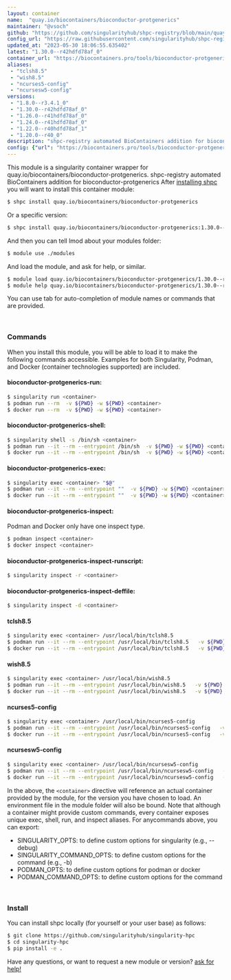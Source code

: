 ```yaml
---
layout: container
name:  "quay.io/biocontainers/bioconductor-protgenerics"
maintainer: "@vsoch"
github: "https://github.com/singularityhub/shpc-registry/blob/main/quay.io/biocontainers/bioconductor-protgenerics/container.yaml"
config_url: "https://raw.githubusercontent.com/singularityhub/shpc-registry/main/quay.io/biocontainers/bioconductor-protgenerics/container.yaml"
updated_at: "2023-05-30 18:06:55.635402"
latest: "1.30.0--r42hdfd78af_0"
container_url: "https://biocontainers.pro/tools/bioconductor-protgenerics"
aliases:
 - "tclsh8.5"
 - "wish8.5"
 - "ncurses5-config"
 - "ncursesw5-config"
versions:
 - "1.8.0--r3.4.1_0"
 - "1.30.0--r42hdfd78af_0"
 - "1.26.0--r41hdfd78af_0"
 - "1.24.0--r41hdfd78af_0"
 - "1.22.0--r40hdfd78af_1"
 - "1.20.0--r40_0"
description: "shpc-registry automated BioContainers addition for bioconductor-protgenerics"
config: {"url": "https://biocontainers.pro/tools/bioconductor-protgenerics", "maintainer": "@vsoch", "description": "shpc-registry automated BioContainers addition for bioconductor-protgenerics", "latest": {"1.30.0--r42hdfd78af_0": "sha256:f282c900756f5bd0a246dc8a25ee86970b46356e93c30450c7cbac724e4eb6ce"}, "tags": {"1.8.0--r3.4.1_0": "sha256:28f0dd18fdb0526851afb31b5e4db6ff686c921bd4ebf3c172e892c7010de8e4", "1.30.0--r42hdfd78af_0": "sha256:f282c900756f5bd0a246dc8a25ee86970b46356e93c30450c7cbac724e4eb6ce", "1.26.0--r41hdfd78af_0": "sha256:7eb96d7afba23d123e5b8896b7d0362858940c3956285b34fe60297ff11c307a", "1.24.0--r41hdfd78af_0": "sha256:44b4b6661cb75ab392a2a97ef130baf4d2eeae7744546ed8819a99d7a07d2556", "1.22.0--r40hdfd78af_1": "sha256:65b8cabe5dd0a0fdfde4a6b6fa4f038a8f62a8b02bcad60eda27bf3ae7f82ee1", "1.20.0--r40_0": "sha256:bc94a1adc8f46c1aa4bd145c08a60bfc0dca7800f167d08bc68ec7e800c1ac8a"}, "docker": "quay.io/biocontainers/bioconductor-protgenerics", "aliases": {"tclsh8.5": "/usr/local/bin/tclsh8.5", "wish8.5": "/usr/local/bin/wish8.5", "ncurses5-config": "/usr/local/bin/ncurses5-config", "ncursesw5-config": "/usr/local/bin/ncursesw5-config"}}
---
```


This module is a singularity container wrapper for quay.io/biocontainers/bioconductor-protgenerics.
shpc-registry automated BioContainers addition for bioconductor-protgenerics
After [installing shpc](#install) you will want to install this container module:


```bash
$ shpc install quay.io/biocontainers/bioconductor-protgenerics
```

Or a specific version:

```bash
$ shpc install quay.io/biocontainers/bioconductor-protgenerics:1.30.0--r42hdfd78af_0
```

And then you can tell lmod about your modules folder:

```bash
$ module use ./modules
```

And load the module, and ask for help, or similar.

```bash
$ module load quay.io/biocontainers/bioconductor-protgenerics/1.30.0--r42hdfd78af_0
$ module help quay.io/biocontainers/bioconductor-protgenerics/1.30.0--r42hdfd78af_0
```

You can use tab for auto-completion of module names or commands that are provided.

<br>

### Commands

When you install this module, you will be able to load it to make the following commands accessible.
Examples for both Singularity, Podman, and Docker (container technologies supported) are included.

#### bioconductor-protgenerics-run:

```bash
$ singularity run <container>
$ podman run --rm  -v ${PWD} -w ${PWD} <container>
$ docker run --rm  -v ${PWD} -w ${PWD} <container>
```

#### bioconductor-protgenerics-shell:

```bash
$ singularity shell -s /bin/sh <container>
$ podman run --it --rm --entrypoint /bin/sh  -v ${PWD} -w ${PWD} <container>
$ docker run --it --rm --entrypoint /bin/sh  -v ${PWD} -w ${PWD} <container>
```

#### bioconductor-protgenerics-exec:

```bash
$ singularity exec <container> "$@"
$ podman run --it --rm --entrypoint ""  -v ${PWD} -w ${PWD} <container> "$@"
$ docker run --it --rm --entrypoint ""  -v ${PWD} -w ${PWD} <container> "$@"
```

#### bioconductor-protgenerics-inspect:

Podman and Docker only have one inspect type.

```bash
$ podman inspect <container>
$ docker inspect <container>
```

#### bioconductor-protgenerics-inspect-runscript:

```bash
$ singularity inspect -r <container>
```

#### bioconductor-protgenerics-inspect-deffile:

```bash
$ singularity inspect -d <container>
```


#### tclsh8.5

```bash
$ singularity exec <container> /usr/local/bin/tclsh8.5
$ podman run --it --rm --entrypoint /usr/local/bin/tclsh8.5   -v ${PWD} -w ${PWD} <container> -c " $@"
$ docker run --it --rm --entrypoint /usr/local/bin/tclsh8.5   -v ${PWD} -w ${PWD} <container> -c " $@"
```


#### wish8.5

```bash
$ singularity exec <container> /usr/local/bin/wish8.5
$ podman run --it --rm --entrypoint /usr/local/bin/wish8.5   -v ${PWD} -w ${PWD} <container> -c " $@"
$ docker run --it --rm --entrypoint /usr/local/bin/wish8.5   -v ${PWD} -w ${PWD} <container> -c " $@"
```


#### ncurses5-config

```bash
$ singularity exec <container> /usr/local/bin/ncurses5-config
$ podman run --it --rm --entrypoint /usr/local/bin/ncurses5-config   -v ${PWD} -w ${PWD} <container> -c " $@"
$ docker run --it --rm --entrypoint /usr/local/bin/ncurses5-config   -v ${PWD} -w ${PWD} <container> -c " $@"
```


#### ncursesw5-config

```bash
$ singularity exec <container> /usr/local/bin/ncursesw5-config
$ podman run --it --rm --entrypoint /usr/local/bin/ncursesw5-config   -v ${PWD} -w ${PWD} <container> -c " $@"
$ docker run --it --rm --entrypoint /usr/local/bin/ncursesw5-config   -v ${PWD} -w ${PWD} <container> -c " $@"
```



In the above, the `<container>` directive will reference an actual container provided
by the module, for the version you have chosen to load. An environment file in the
module folder will also be bound. Note that although a container
might provide custom commands, every container exposes unique exec, shell, run, and
inspect aliases. For anycommands above, you can export:

 - SINGULARITY_OPTS: to define custom options for singularity (e.g., --debug)
 - SINGULARITY_COMMAND_OPTS: to define custom options for the command (e.g., -b)
 - PODMAN_OPTS: to define custom options for podman or docker
 - PODMAN_COMMAND_OPTS: to define custom options for the command

<br>

### Install

You can install shpc locally (for yourself or your user base) as follows:

```bash
$ git clone https://github.com/singularityhub/singularity-hpc
$ cd singularity-hpc
$ pip install -e .
```

Have any questions, or want to request a new module or version? [ask for help!](https://github.com/singularityhub/singularity-hpc/issues)